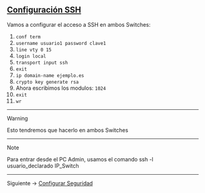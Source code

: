 ## [Configuración SSH](README.md)

Vamos a configurar el acceso a SSH en ambos Switches:
1. `conf term`
2. `username usuario1 password clave1`
3. `line vty 0 15`
4. `login local`
5. `transport input ssh`
6. `exit`
7. `ip domain-name ejemplo.es`
8. `crypto key generate rsa`
9. Ahora escribimos los modulos: `1024`
10. `exit`
11. `wr`

---
> [!WARNING]
> Esto tendremos que hacerlo en ambos Switches

---
> [!NOTE]
> Para entrar desde el PC Admin, usamos el comando ssh -l usuario_declarado IP_Switch

---
Siguiente -> [Configurar Seguridad](seguridad.md)
